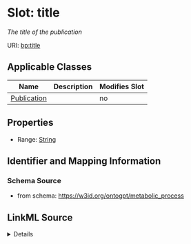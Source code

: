 

# Slot: title


_The title of the publication_



URI: [bp:title](http://w3id.org/ontogpt/metabolic-process-templatetitle)



<!-- no inheritance hierarchy -->





## Applicable Classes

| Name | Description | Modifies Slot |
| --- | --- | --- |
| [Publication](Publication.md) |  |  no  |







## Properties

* Range: [String](String.md)





## Identifier and Mapping Information







### Schema Source


* from schema: https://w3id.org/ontogpt/metabolic_process




## LinkML Source

<details>
```yaml
name: title
description: The title of the publication
from_schema: https://w3id.org/ontogpt/metabolic_process
rank: 1000
alias: title
owner: Publication
domain_of:
- Publication
range: string

```
</details>